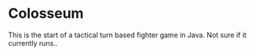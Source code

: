 # Colosseum
This is the start of a tactical turn based fighter game in Java. Not sure if it currently runs..
